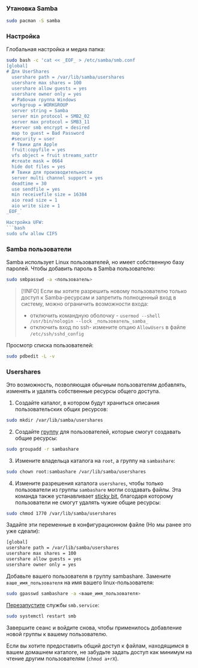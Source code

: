 ### Утановка Samba
```bash
sudo pacman -S samba
```

### Настройка

Глобальная настройка и медиа папка:
```bash
sudo bash -c 'cat << _EOF_ > /etc/samba/smb.conf
[global]
# Для UserShares
  usershare path = /var/lib/samba/usershares
  usershare max shares = 100
  usershare allow guests = yes
  usershare owner only = yes
  # Рабочая группа Windows
  workgroup = WORKGROUP
  server string = Samba
  server min protocol = SMB2_02
  server max protocol = SMB3_11
  #server smb encrypt = desired
  map to guest = Bad Password
  #security = user
  # Твики для Apple
  fruit:copyfile = yes
  vfs object = fruit streams_xattr
  #create mask = 0664
  hide dot files = yes
  # Твики для производительности
  server multi channel support = yes
  deadtime = 30
  use sendfile = yes
  min receivefile size = 16384
  aio read size = 1
  aio write size = 1
_EOF_`

Настройка UFW:
```bash
sudo ufw allow CIFS
```
### Samba пользователи

Samba использует Linux пользователей, но имеет собственную базу паролей.
Чтобы добавить пароль в Samba пользователю:
```bash
sudo smbpasswd -a <пользователь>
```
>[!INFO]
>Eсли вы хотите разрешить новому пользователю только доступ к Samba-ресурсам и запретить полноценный вход в систему, можно ограничить возможности входа:
>- отключить командную оболочку - `usermod --shell /usr/bin/nologin --lock _пользователь_samba_`
>- отключить вход по ssh- измените опцию `AllowUsers` в файле `/etc/ssh/sshd_config`

Просмотр списка пользователей:
```bash
sudo pdbedit -L -v
```
### Usershares

Это возможность, позволяющая обычным пользователям добавлять, изменять и удалять собственные ресурсы общего доступа.

1. Создайте каталог, в котором будут храниться описания пользовательских общих ресурсов:
``` bash
sudo mkdir /var/lib/samba/usershares
```
2. Создайте [группу](https://wiki.archlinux.org/title/Users_and_groups_(%D0%A0%D1%83%D1%81%D1%81%D0%BA%D0%B8%D0%B9)#Управление_группами "Users and groups (Русский)") для пользователей, которые смогут создавать общие ресурсы:

```bash
sudo groupadd -r sambashare
```

3. Измените владельца каталога на `root`, а группу на `sambashare`:

```bash
sudo chown root:sambashare /var/lib/samba/usershares
```

4. Измените разрешения каталога `usershares`, чтобы только пользователи из группы `sambashare` могли создавать файлы. Эта команда также устанавливает [sticky bit](https://en.wikipedia.org/wiki/ru:Sticky_bit "wikipedia:ru:Sticky bit"), благодаря которому пользователи не смогут удалять чужие общие ресурсы:

```bash
sudo chmod 1770 /var/lib/samba/usershares
```

Задайте эти переменные в конфигурационном файле (Но мы ранее это уже сдеали):
```bash
[global]
usershare path = /var/lib/samba/usershares
usershare max shares = 100
usershare allow guests = yes
usershare owner only = yes
```

Добавьте вашего пользователя в группу sambashare. Замените `ваше_имя_пользователя` на имя вашего linux-пользователя:

```bash
sudo gpasswd sambashare -a <ваше_имя_пользователя>
```

[Перезапустите](https://wiki.archlinux.org/title/%D0%9F%D0%B5%D1%80%D0%B5%D0%B7%D0%B0%D0%BF%D1%83%D1%81%D1%82%D0%B8%D1%82%D0%B5 "Перезапустите") службы `smb.service`:
```bash
sudo systemctl restart smb
```
Завершите сеанс и войдите снова, чтобы применилось добавление новой группы к вашему пользователю.

Если вы хотите предоставить общий доступ к файлам, находящимся в вашем домашнем каталоге, не забудьте задать доступ как минимум на чтение другим пользователям (`chmod a+rX`).
